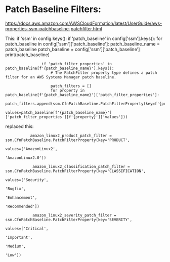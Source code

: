 
# Patch Baseline Filters:
https://docs.aws.amazon.com/AWSCloudFormation/latest/UserGuide/aws-properties-ssm-patchbaseline-patchfilter.html    

This:
       if 'ssm' in config.keys():
            if 'patch_baseline' in config['ssm'].keys():
                for patch_baseline in config['ssm']['patch_baseline']:
                    patch_baseline_name = patch_baseline
                    patch_baseline = config['ssm']['patch_baseline']
                    print(patch_baseline)

                    if 'patch_filter_properties' in patch_baseline[f'{patch_baseline_name}'].keys():
                        # The PatchFilter property type defines a patch filter for an AWS Systems Manager patch baseline.

                        patch_filters = []
                        for property in patch_baseline[f'{patch_baseline_name}']['patch_filter_properties']:
                            patch_filters.append(ssm.CfnPatchBaseline.PatchFilterProperty(key=f'{property}',
                                                                                          values=patch_baseline[f'{patch_baseline_name}']['patch_filter_properties'][f'{property}']['values']))


replaced this:
 
               amazon_linux2_product_patch_filter = ssm.CfnPatchBaseline.PatchFilterProperty(key='PRODUCT',
                                                                                              values=['AmazonLinux2',
                                                                                                      'AmazonLinux2.0'])

                amazon_linux2_classification_patch_filter = ssm.CfnPatchBaseline.PatchFilterProperty(key='CLASSIFICATION',
                                                                                                     values=['Security',
                                                                                                             'Bugfix',
                                                                                                             'Enhancement',
                                                                                                             'Recommended'])

                amazon_linux2_severity_patch_filter = ssm.CfnPatchBaseline.PatchFilterProperty(key='SEVERITY',
                                                                                               values=['Critical',
                                                                                                       'Important',
                                                                                                       'Medium',
                                                                                                       'Low'])